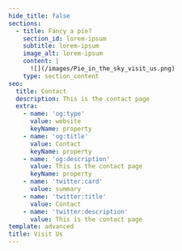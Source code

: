 ```yaml
---
hide_title: false
sections:
  - title: Fancy a pie?
    section_id: lorem-ipsum
    subtitle: lorem-ipsum
    image_alt: lorem-ipsum
    content: |
      ![](/images/Pie_in_the_sky_visit_us.png)
    type: section_content
seo:
  title: Contact
  description: This is the contact page
  extra:
    - name: 'og:type'
      value: website
      keyName: property
    - name: 'og:title'
      value: Contact
      keyName: property
    - name: 'og:description'
      value: This is the contact page
      keyName: property
    - name: 'twitter:card'
      value: summary
    - name: 'twitter:title'
      value: Contact
    - name: 'twitter:description'
      value: This is the contact page
template: advanced
title: Visit Us
---
```

